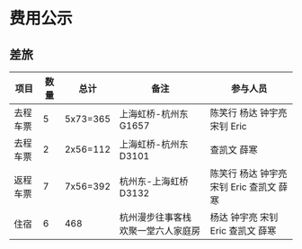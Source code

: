 # 费用公示

## 差旅
项目|数量|总计|备注|参与人员
---|---|---|---|---
去程车票|5|5x73=365|上海虹桥-杭州东 G1657|陈笑行 杨达 钟宇亮 宋钊 Eric
去程车票|2|2x56=112|上海虹桥-杭州东 D3101|查凯文 薛寒
返程车票|7|7x56=392|杭州东-上海虹桥 D3132|陈笑行 杨达 钟宇亮 宋钊 Eric 查凯文 薛寒
住宿 | 6 | 468 | 杭州漫步往事客栈 欢聚一堂六人家庭房|杨达 钟宇亮 宋钊 Eric 查凯文 薛寒